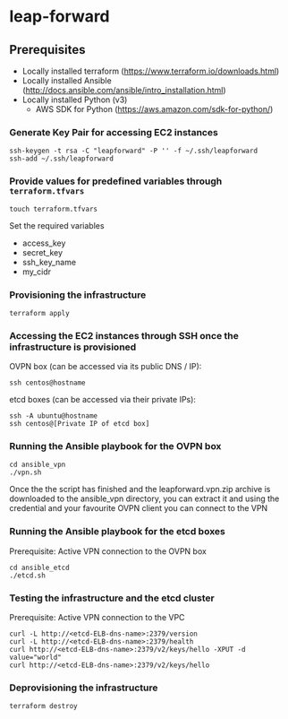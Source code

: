 # leap-forward

## Prerequisites

- Locally installed terraform (https://www.terraform.io/downloads.html)
- Locally installed Ansible (http://docs.ansible.com/ansible/intro_installation.html)
- Locally installed Python (v3)
  - AWS SDK for Python (https://aws.amazon.com/sdk-for-python/)

### Generate Key Pair for accessing EC2 instances

```
ssh-keygen -t rsa -C "leapforward" -P '' -f ~/.ssh/leapforward
ssh-add ~/.ssh/leapforward
```

### Provide values for predefined variables through `terraform.tfvars`

```
touch terraform.tfvars
```

Set the required variables
  - access_key
  - secret_key
  - ssh_key_name
  - my_cidr

### Provisioning the infrastructure

```
terraform apply
```

### Accessing the EC2 instances through SSH once the infrastructure is provisioned

OVPN box (can be accessed via its public DNS / IP):
```
ssh centos@hostname
```

etcd boxes (can be accessed via their private IPs):
```
ssh -A ubuntu@hostname
ssh centos@[Private IP of etcd box]
```

### Running the Ansible playbook for the OVPN box

```
cd ansible_vpn
./vpn.sh
```

Once the the script has finished and the leapforward.vpn.zip archive is downloaded to the ansible_vpn directory, you can extract it and using the credential and your favourite OVPN client you can connect to the VPN

### Running the Ansible playbook for the etcd boxes

Prerequisite: Active VPN connection to the OVPN box

```
cd ansible_etcd
./etcd.sh
```

### Testing the infrastructure and the etcd cluster

Prerequisite: Active VPN connection to the VPC

```
curl -L http://<etcd-ELB-dns-name>:2379/version
curl -L http://<etcd-ELB-dns-name>:2379/health
curl http://<etcd-ELB-dns-name>:2379/v2/keys/hello -XPUT -d value="world"
curl http://<etcd-ELB-dns-name>:2379/v2/keys/hello
```

### Deprovisioning the infrastructure

```
terraform destroy
```
